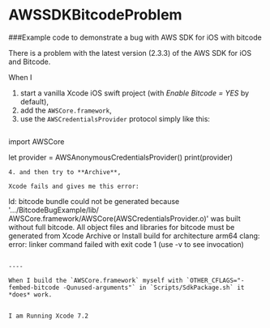 # AWSSDKBitcodeProblem

###Example code to demonstrate a bug with AWS SDK for iOS with bitcode

There is a problem with the latest version (2.3.3) of the AWS SDK for iOS and Bitcode.

When I

1. start a vanilla Xcode iOS swift project (with *Enable Bitcode = YES* by default),
2. add the `AWSCore.framework`,
3. use the `AWSCredentialsProvider` protocol simply like this:
    ```
import AWSCore

let provider = AWSAnonymousCredentialsProvider()
print(provider)
```
4. and then try to **Archive**,

Xcode fails and gives me this error:

```
ld: bitcode bundle could not be generated because '.../BitcodeBugExample/lib/
AWSCore.framework/AWSCore(AWSCredentialsProvider.o)' was built without full bitcode.
All object files and libraries for bitcode must be generated from Xcode Archive or
Install build for architecture arm64
clang: error: linker command failed with exit code 1 (use -v to see invocation)
```

----

When I build the `AWSCore.framework` myself with `OTHER_CFLAGS="-fembed-bitcode -Qunused-arguments"` in `Scripts/SdkPackage.sh` it *does* work.


I am Running Xcode 7.2 
